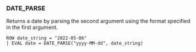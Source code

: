 <!--
This is generated by ESQL’s AbstractFunctionTestCase. Do no edit it. See ../README.md for how to regenerate it.
-->

### DATE_PARSE
Returns a date by parsing the second argument using the format specified in the first argument.

```esql
ROW date_string = "2022-05-06"
| EVAL date = DATE_PARSE("yyyy-MM-dd", date_string)
```
